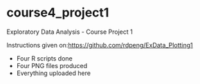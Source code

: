 course4_project1
================

Exploratory Data Analysis - Course Project 1

Instructions given on:https://github.com/rdpeng/ExData_Plotting1

* Four R scripts done
* Four PNG files produced
* Everything uploaded here
